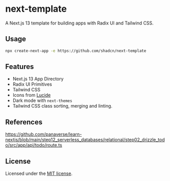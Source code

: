 # next-template

A Next.js 13 template for building apps with Radix UI and Tailwind CSS.

## Usage

```bash
npx create-next-app -e https://github.com/shadcn/next-template
```

## Features

- Next.js 13 App Directory
- Radix UI Primitives
- Tailwind CSS
- Icons from [Lucide](https://lucide.dev)
- Dark mode with `next-themes`
- Tailwind CSS class sorting, merging and linting.

## References

https://github.com/panaverse/learn-nextjs/blob/main/step12_serverless_databases/relational/step02_drizzle_todo/src/app/api/todo/route.ts

## License

Licensed under the [MIT license](https://github.com/shadcn/ui/blob/main/LICENSE.md).
